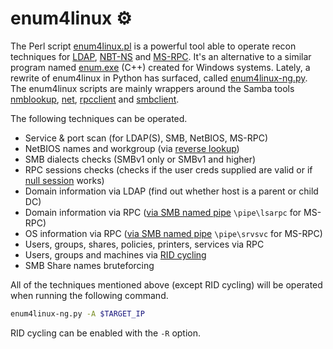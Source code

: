 # enum4linux ⚙️

The Perl script [enum4linux.pl](https://github.com/CiscoCXSecurity/enum4linux) is a powerful tool able to operate recon techniques for [LDAP](broken-reference), [NBT-NS](nbt-ns.md) and [MS-RPC](ms-rpc.md). It's an alternative to a similar program named [enum.exe](https://packetstormsecurity.com/files/download/31882/enum.tar.gz) (C++) created for Windows systems. Lately, a rewrite of enum4linux in Python has surfaced, called [enum4linux-ng.py](https://github.com/cddmp/enum4linux-ng). The enum4linux scripts are mainly wrappers around the Samba tools [nmblookup](https://www.samba.org/samba/docs/current/man-html/nmblookup.1.html), [net](https://www.samba.org/samba/docs/current/man-html/net.8.html), [rpcclient](https://www.samba.org/samba/docs/current/man-html/rpcclient.1.html) and [smbclient](https://www.samba.org/samba/docs/current/man-html/smbclient.1.html).

The following techniques can be operated.

* Service & port scan (for LDAP(S), SMB, NetBIOS, MS-RPC)
* NetBIOS names and workgroup (via [reverse lookup](nbt-ns.md))
* SMB dialects checks (SMBv1 only or SMBv1 and higher)
* RPC sessions checks (checks if the user creds supplied are valid or if [null session](ms-rpc.md#null-sessions) works)
* Domain information via LDAP (find out whether host is a parent or child DC)
* Domain information via RPC ([via SMB named pipe](ms-rpc.md#recon-through-interesting-named-pipes) `\pipe\lsarpc` for MS-RPC)
* OS information via RPC ([via SMB named pipe](ms-rpc.md#recon-through-interesting-named-pipes) `\pipe\srvsvc` for MS-RPC)
* Users, groups, shares, policies, printers, services via RPC
* Users, groups and machines via [RID cycling](ms-rpc.md#rid-cycling)
* SMB Share names bruteforcing

All of the techniques mentioned above (except RID cycling) will be operated when running the following command.

```bash
enum4linux-ng.py -A $TARGET_IP
```

RID cycling can be enabled with the `-R` option.
